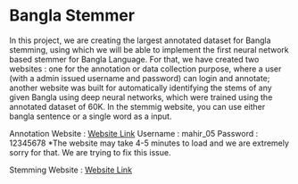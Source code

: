 # Bangla Stemmer

In this project, we are creating the largest annotated dataset for Bangla stemming, using which we will be able to implement the first neural network based stemmer for Bangla Language. For that, we have created two websites : one for the annotation or data collection purpose, where a user (with a admin issued username and password) can login and annotate; another website was built for automatically identifying the stems of any given Bangla using deep neural networks, which were trained using the annotated dataset of 60K. In the stemmig website, you can use either bangla sentence or a single word as a input. <br>

Annotation Website : [Website Link](https://bangla-stemmer.onrender.com/)
                     Username : mahir_05
                     Password : 12345678
                     *The website may take 4-5 minutes to load and we are extremely sorry for that. We are trying to fix this issue. 

Stemming Website   : [Website Link](https://baangla-stemmer.onrender.com/?fbclid=IwAR0z0FKPGpzJtBKshRigRUKH--AC0i7X2PnXnbB223IppRLgx24GLbI-AG4)
                     
